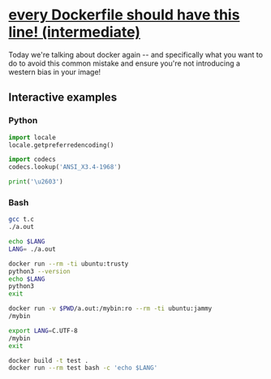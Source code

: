 # [every Dockerfile should have this line! (intermediate)](https://youtu.be/kL0q-7alfQA)

Today we're talking about docker again -- and specifically what you want to do to avoid this common mistake and ensure you're not introducing a western bias in your image!

## Interactive examples

### Python

```python
import locale
locale.getpreferredencoding()

import codecs
codecs.lookup('ANSI_X3.4-1968')

print('\u2603')
```

### Bash

```bash
gcc t.c
./a.out

echo $LANG
LANG= ./a.out

docker run --rm -ti ubuntu:trusty
python3 --version
echo $LANG
python3
exit

docker run -v $PWD/a.out:/mybin:ro --rm -ti ubuntu:jammy
/mybin

export LANG=C.UTF-8
/mybin
exit

docker build -t test .
docker run --rm test bash -c 'echo $LANG'
```
